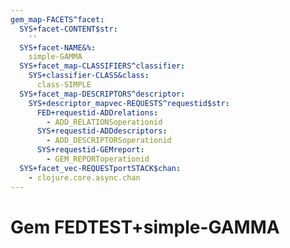 ```yaml
---
gem_map-FACETS^facet:
  SYS+facet-CONTENT$str:
    ''
  SYS+facet-NAME&%:
    simple-GAMMA
  SYS+facet_map-CLASSIFIERS^classifier:
    SYS+classifier-CLASS&class:
      class-SIMPLE
  SYS+facet_map-DESCRIPTORS^descriptor:
    SYS+descriptor_mapvec-REQUESTS^requestid$str:
      FED+requestid-ADDrelations:
        - ADD_RELATIONSoperationid
      SYS+requestid-ADDdescriptors:
        - ADD_DESCRIPTORSoperationid
      SYS+requestid-GEMreport:
        - GEM_REPORToperationid
  SYS+facet_vec-REQUESTportSTACK$chan:
    - clojure.core.async.chan
---
```

# Gem FEDTEST+simple-GAMMA

